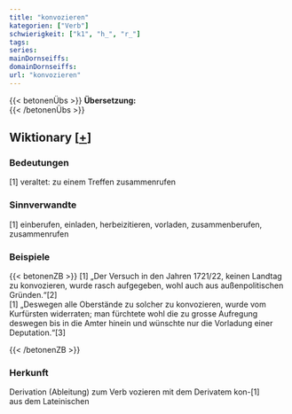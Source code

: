 ```yaml
---
title: "konvozieren"
kategorien: ["Verb"]
schwierigkeit: ["k1", "h_", "r_"]
tags:
series:
mainDornseiffs:
domainDornseiffs:
url: "konvozieren"
---
```


{{< betonenÜbs >}}
**Übersetzung:**  
{{< /betonenÜbs >}}

## Wiktionary [[+](https://de.wiktionary.org/wiki/konvozieren)]

### Bedeutungen
[1] veraltet: zu einem Treffen zusammenrufen  

### Sinnverwandte
[1] einberufen, einladen, herbeizitieren, vorladen, zusammenberufen, zusammenrufen  

### Beispiele
{{< betonenZB >}}
[1] „Der Versuch in den Jahren 1721/22, keinen Landtag zu konvozieren, wurde rasch aufgegeben, wohl auch aus außenpolitischen Gründen.“[2]  
[1] „Deswegen alle Oberstände zu solcher zu konvozieren, wurde vom Kurfürsten widerraten; man fürchtete wohl die zu grosse Aufregung deswegen bis in die Amter hinein und wünschte nur die Vorladung einer Deputation.“[3]  

{{< /betonenZB >}}
### Herkunft
Derivation (Ableitung) zum Verb vozieren mit dem Derivatem kon-[1]  
aus dem Lateinischen  


